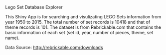 Lego Set Database Explorer

This Shiny App is for searching and visulizating LEGO Sets information from year 1950 to 2015. The total number of set records is 10418 and that of theme records is 101. The dataset is from Rebrickable.com that contains the basic information of each set (set id, year, number of pieces, theme, set name).

Data Source: http://rebrickable.com/downloads
